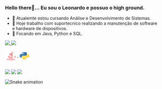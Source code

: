 ### Hello there👋... Eu sou o Leonardo e possuo o high ground.

- 🔭 Atualemte estou cursando Análise e Desenvolvimento de Sistemas.
- 🌱 Hoje trabalho com suportecnico realizando a manutenção de software e hardware de dispositivos.
- 👯 Focando em Java, Python e SQL.

<div> 
  <a href="https://github.com/leoomulzze">
  <img height="180em" src="https://github-readme-stats.vercel.app/api?username=leoomulzze&show_icons=true&theme=dracula#gh-dark-mode-only"/>
  <img height="180em" src="https://github-readme-stats.vercel.app/api/top-langs/?username=leoomulzze&layout=compact&langs_count=16%theme=dracula"/>
</div>

<div style="display: inline_block"><br> 
  <img align="center" alt="Rafa-Jv" height="30" width="40" src="https://raw.githubusercontent.com/devicons/devicon/master/icons/java/java-plain.svg">
  <img align="center" alt="Rafa-Py" height="30" width="40" src="https://raw.githubusercontent.com/devicons/devicon/master/icons/python/python-original.svg">
</div>  

##
 
<div> 
  <a href="https://www.instagram.com/_negoleo_" target="_blank"><img src="https://img.shields.io/badge/-Instagram-%23E4405F?style=for-the-badge&logo=instagram&logoColor=white" target="_blank"></a>
  <a href = "mailto:leorabinho@gmail.com"><img src="https://img.shields.io/badge/-Gmail-%23333?style=for-the-badge&logo=gmail&logoColor=white" target="_blank"></a>
  <a href="https://www.linkedin.com/in/leonardo-g-cruz-3b9a202a1" target="_blank"><img src="https://img.shields.io/badge/-LinkedIn-%230077B5?style=for-the-badge&logo=linkedin&logoColor=white" target="_blank"></a> 
</div>

![Snake animation](https://github.com/LeoOMulzze/LeoOMulzze/blob/output/dist/github-contribution-grid-snake.svg)
 
